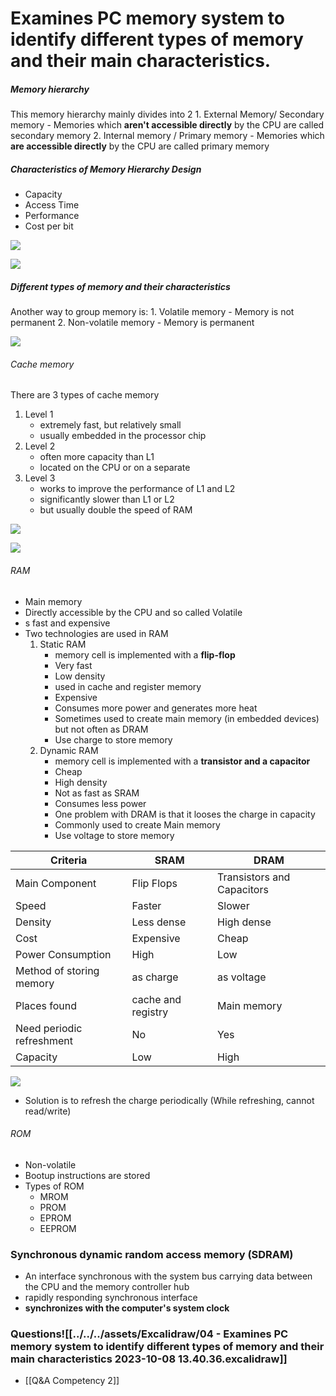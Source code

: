 
# Examines PC memory system to identify different types of memory and their main characteristics.

##### Memory hierarchy

This memory hierarchy mainly divides into 2
	1. External Memory/ Secondary memory
		- Memories which **aren't accessible directly** by the CPU are called secondary memory
	2. Internal memory / Primary memory
		- Memories which **are accessible directly** by the CPU are called primary memory

##### Characteristics of Memory Hierarchy Design

- Capacity
- Access Time
- Performance
- Cost per bit

![](../../../assets/Images%201/Pasted%20image%2020220815192248.png)

![](../../../assets/Images%201/Pasted%20image%2020220815192440.png)

##### Different types of memory and their characteristics

Another way to group memory is:
	1. Volatile memory - Memory is not permanent
	2. Non-volatile memory - Memory is permanent


![](../../../assets/Images%201/Pasted%20image%2020220815193110.png)

###### Cache memory

There are 3 types of cache memory
1. Level 1 
	- extremely fast, but relatively small
	- usually embedded in the processor chip			
2. Level 2
	- often more capacity than L1
	- located on the CPU or on a separate
3. Level 3 
	- works to improve the performance of L1 and L2
	- significantly slower than L1 or L2
	- but usually double the speed of RAM

![](../../../assets/Images%201/Pasted%20image%2020220815193957.png)

![](../../../assets/Images%201/Pasted%20image%2020220815194014.png)

###### RAM
 - Main memory
 - Directly accessible by the CPU and so called Volatile
 - s fast and expensive
 - Two technologies are used in RAM
	 1. Static RAM
		 - memory cell is implemented with a **flip-flop** 
		 - Very fast
		 - Low density
		 - used in cache and register memory
		 - Expensive
		 - Consumes more power and generates more heat
		 - Sometimes used to create main memory (in embedded devices) but not often as DRAM
		 - Use charge to store memory
	 2. Dynamic RAM
		 - memory cell is implemented with a **transistor and a capacitor**
		 - Cheap
		 - High density
		 - Not as fast as SRAM
		 - Consumes less power
		 - One problem with DRAM is that it looses the charge in capacity
		 - Commonly used to create Main memory
		 - Use voltage to store memory

| Criteria                  | SRAM               | DRAM                       |
| ------------------------- | ------------------ | -------------------------- |
| Main Component            | Flip Flops         | Transistors and Capacitors |
| Speed                     | Faster             | Slower                     |
| Density                   | Less dense         | High dense                 |
| Cost                      | Expensive          | Cheap                      |
| Power Consumption         | High               | Low                        |
| Method of storing memory  | as charge          | as voltage                 |
| Places found              | cache and registry | Main memory                |
| Need periodic refreshment | No                 | Yes                        |
| Capacity                  | Low                | High                       |


![](../../../assets/Images%201/Pasted%20image%2020220815194619.png)

- Solution is to refresh the charge periodically (While refreshing, cannot read/write)

###### ROM
- Non-volatile
- Bootup instructions are stored
- Types of ROM
	- MROM
	- PROM
	- EPROM
	- EEPROM

### Synchronous dynamic random access memory (SDRAM)
- An interface synchronous with the system bus carrying data between the CPU and the memory controller hub
- rapidly responding synchronous interface
- **synchronizes with the computer's system clock**

### Questions![[../../../assets/Excalidraw/04 - Examines PC memory system to identify different types of memory and their main characteristics 2023-10-08 13.40.36.excalidraw]]
- [[Q&A Competency 2]]